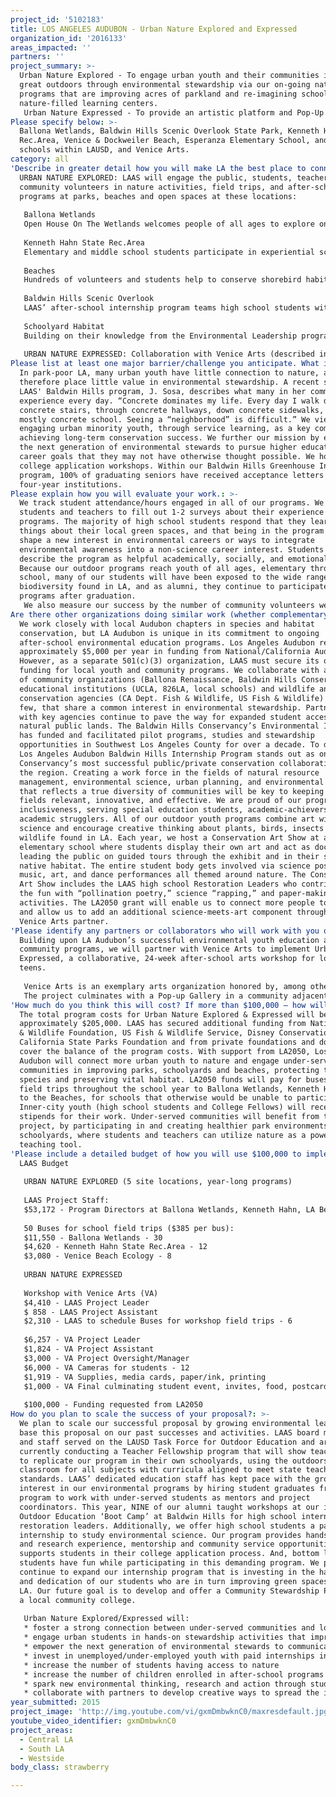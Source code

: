 ```yaml
---
project_id: '5102183'
title: LOS ANGELES AUDUBON - Urban Nature Explored and Expressed
organization_id: '2016133'
areas_impacted: ''
partners: ''
project_summary: >-
  Urban Nature Explored - To engage urban youth and their communities in the
  great outdoors through environmental stewardship via our on-going nature
  programs that are improving acres of parkland and re-imagining schoolyards as
  nature-filled learning centers. 
   Urban Nature Expressed - To provide an artistic platform and Pop-Up gallery for under-served youth to showcase their interpretations of urban nature in LA, where students interact with the public.
Please specify below: >-
  Ballona Wetlands, Baldwin Hills Scenic Overlook State Park, Kenneth Hahn State
  Rec.Area, Venice & Dockweiler Beach, Esperanza Elementary School, and other
  schools within LAUSD, and Venice Arts.
category: all
'Describe in greater detail how you will make LA the best place to connect:': >-
  URBAN NATURE EXPLORED: LAAS will engage the public, students, teachers, and
  community volunteers in nature activities, field trips, and after-school
  programs at parks, beaches and open spaces at these locations:
   
   Ballona Wetlands
   Open House On The Wetlands welcomes people of all ages to explore one of the last remaining coastal wetlands. Our school field trip program brings thousands of students and teachers to view the wetlands up-close through microscope samples, and binoculars, witnessing birds and wildlife that utilize the wetlands.
   
   Kenneth Hahn State Rec.Area
   Elementary and middle school students participate in experiential science-based activities, including exploration of geology, soil, plant life, local wildlife habitat and a good dose of exercise. 
   
   Beaches
   Hundreds of volunteers and students help to conserve shorebird habitat on beaches in LA County. Serving 400+ students, the program explores ecology and stewardship along a coastline visited by millions of people each year. 
   
   Baldwin Hills Scenic Overlook
   LAAS’ after-school internship program teams high school students with biologists and restoration ecologists to actively engage in and improve their communities. Students are introduced to the science of habitat restoration ecology through site-specific work and field trips, learning first-hand about managing natural habitat within urban areas. Students will then lead hundreds of community volunteers in restoration work, planting native coastal sage scrub at Baldwin Hills, and restoring beach habitat at Venice Beach. The restoration work is aimed at creating a healthy, clean and safe environment where people and wildlife can thrive.
   
   Schoolyard Habitat
   Building on their knowledge from the Environmental Leadership program, students will assist LAAS College Fellows, LAAS restoration ecologists and community volunteers to implement a new schoolyard habitat at Esperanza Elementary. The goal of this project is to create a healthier schoolyard environment where students can play; and turn a once degraded area into a thriving nature-filled space that attracts insects, pollinators, birds, and lizards, that children and teachers can observe, utilizing the habitat as an outdoor learning center. Habitat plans have been approved by LAUSD officials. The Esperanza Schoolyard Habitat will be the second project of its kind for LAAS and students.
   
   URBAN NATURE EXPRESSED: Collaboration with Venice Arts (described in partnership section below)
Please list at least one major barrier/challenge you anticipate. What is your strategy for overcoming these obstacles?: >-
  In park-poor LA, many urban youth have little connection to nature, and may
  therefore place little value in environmental stewardship. A recent student in
  LAAS' Baldwin Hills program, J. Sosa, describes what many in her community
  experience every day. “Concrete dominates my life. Every day I walk down
  concrete stairs, through concrete hallways, down concrete sidewalks, toward a
  mostly concrete school. Seeing a “neighborhood” is difficult.” We view
  engaging urban minority youth, through service learning, as a key component to
  achieving long-term conservation success. We further our mission by empowering
  the next generation of environmental stewards to pursue higher education and
  career goals that they may not have otherwise thought possible. We host
  college application workshops. Within our Baldwin Hills Greenhouse Internship
  program, 100% of graduating seniors have received acceptance letters from
  four-year institutions.
Please explain how you will evaluate your work.: >-
  We track student attendance/hours engaged in all of our programs. We also ask
  students and teachers to fill out 1-2 surveys about their experience in the
  programs. The majority of high school students respond that they learned new
  things about their local green spaces, and that being in the program helped
  shape a new interest in environmental careers or ways to integrate
  environmental awareness into a non-science career interest. Students often
  describe the program as helpful academically, socially, and emotionally.
  Because our outdoor programs reach youth of all ages, elementary through high
  school, many of our students will have been exposed to the wide range of
  biodiversity found in LA, and as alumni, they continue to participate in LAAS
  programs after graduation. 
   We also measure our success by the number of community volunteers we engage, and acres of restored parklands and beaches that are restored (amount of trash and weeds removed and the number of native plants planted.)
Are there other organizations doing similar work (whether complementary or competitive)? What is unique about your proposed approach?: >-
  We work closely with local Audubon chapters in species and habitat
  conservation, but LA Audubon is unique in its commitment to ongoing
  after-school environmental education programs. Los Angeles Audubon receives
  approximately $5,000 per year in funding from National/California Audubon.
  However, as a separate 501(c)(3) organization, LAAS must secure its own
  funding for local youth and community programs. We collaborate with a network
  of community organizations (Ballona Renaissance, Baldwin Hills Conservancy),
  educational institutions (UCLA, 826LA, local schools) and wildlife and
  conservation agencies (CA Dept. Fish & Wildlife, US Fish & Wildlife) to name a
  few, that share a common interest in environmental stewardship. Partnerships
  with key agencies continue to pave the way for expanded student access to
  natural public lands. The Baldwin Hills Conservancy’s Environmental Initiative
  has funded and facilitated pilot programs, studies and stewardship
  opportunities in Southwest Los Angeles County for over a decade. To date, the
  Los Angeles Audubon Baldwin Hills Internship Program stands out as one of the
  Conservancy’s most successful public/private conservation collaborations in
  the region. Creating a work force in the fields of natural resource
  management, environmental science, urban planning, and environmental education
  that reflects a true diversity of communities will be key to keeping these
  fields relevant, innovative, and effective. We are proud of our program’s
  inclusiveness, serving special education students, academic-achievers, and
  academic strugglers. All of our outdoor youth programs combine art with
  science and encourage creative thinking about plants, birds, insects and
  wildlife found in LA. Each year, we host a Conservation Art Show at an
  elementary school where students display their own art and act as docents,
  leading the public on guided tours through the exhibit and in their schoolyard
  native habitat. The entire student body gets involved via science posters,
  music, art, and dance performances all themed around nature. The Conservation
  Art Show includes the LAAS high school Restoration Leaders who contribute to
  the fun with “pollination poetry,” science “rapping,” and paper-making
  activities. The LA2050 grant will enable us to connect more people to nature
  and allow us to add an additional science-meets-art component through our
  Venice Arts partner.
'Please identify any partners or collaborators who will work with you on this project. How much of the $100,000 grant award will each partner receive?': >-
  Building upon LA Audubon’s successful environmental youth education and
  community programs, we will partner with Venice Arts to implement Urban Nature
  Expressed, a collaborative, 24-week after-school arts workshop for low-income
  teens. 
   
   Venice Arts is an exemplary arts organization honored by, among others, the President’s Commission on The Arts and Humanities, whose mission is to ignite youths' imagination, mentor their creativity, and expand their sense of possibility through high quality, accessible media-based arts education programs. LA Audubon views this partnership with Venice Arts as a way for young people to dive deeper into the urban environment by combining art with science and using photography to express their discoveries in a unique and powerful way. The workshop, held at the Venice Arts’ center, will be co-taught by a Venice Arts teaching artist and documentary photographer, and a LAAS biologist/science illustrator. It is projected that 150+ youth will participate in simple experiments in art and science at a Pop-up Gallery and 200+ adults will be engaged both through the young photographers story development process, and through the exhibition of their work. Using the concept of mapping as a framework for both scientific exploration and creative production, participants will explore the six-mile bike path that travels along Ballona Creek, through the wetlands to the Pacific Ocean. In addition to conducting scientific experiments that explore the natural environment, they will investigate the people who populate the path. Creative research will include photographing and interviewing people at three or four key points and identifying a small subset of people with unique and interesting stories about whom participants will create photo essays.
   The project culminates with a Pop-up Gallery in a community adjacent to the bike path. Locations under consideration include farmer’s markets and community festivals with significant numbers of people and ample foot traffic. Teens will staff the Gallery, lead mini-workshops throughout the day, and engage other young people in simple experiments exploring science and art. Information about the Ballona Creek Bike Path will be made available. This Pop-up Gallery not only celebrates youths’ achievements but, also, promotes awareness about this beautiful slice of urban nature. LA Audubon will allocate $20,000 in grant funds directly to Venice Arts to cover costs for their portion of the workshop.
'How much do you think this will cost? If more than $100,000 – how will you cover the additional costs?': >-
  The total program costs for Urban Nature Explored & Expressed will be
  approximately $205,000. LAAS has secured additional funding from National Fish
  & Wildlife Foundation, US Fish & Wildlife Service, Disney Conservation Fund,
  California State Parks Foundation and from private foundations and donors to
  cover the balance of the program costs. With support from LA2050, Los Angeles
  Audubon will connect more urban youth to nature and engage under-served
  communities in improving parks, schoolyards and beaches, protecting threatened
  species and preserving vital habitat. LA2050 funds will pay for buses for
  field trips throughout the school year to Ballona Wetlands, Kenneth Hahn, and
  to the Beaches, for schools that otherwise would be unable to participate.
  Inner-city youth (high school students and College Fellows) will receive
  stipends for their work. Under-served communities will benefit from this
  project, by participating in and creating healthier park environments and
  schoolyards, where students and teachers can utilize nature as a powerful
  teaching tool.
'Please include a detailed budget of how you will use $100,000 to implement this project.': |-
  LAAS Budget 
   
   URBAN NATURE EXPLORED (5 site locations, year-long programs)
   
   LAAS Project Staff: 
   $53,172 - Program Directors at Ballona Wetlands, Kenneth Hahn, LA Beaches, Baldwin Hills and Schoolyard Habitat, and stipends for College Fellows & High School Interns
   
   50 Buses for school field trips ($385 per bus):
   $11,550 - Ballona Wetlands - 30
   $4,620 - Kenneth Hahn State Rec.Area - 12
   $3,080 - Venice Beach Ecology - 8
   
   URBAN NATURE EXPRESSED
   
   Workshop with Venice Arts (VA)
   $4,410 - LAAS Project Leader
   $ 858 - LAAS Project Assistant
   $2,310 - LAAS to schedule Buses for workshop field trips - 6
   
   $6,257 - VA Project Leader
   $1,824 - VA Project Assistant
   $3,000 - VA Project Oversight/Manager
   $6,000 - VA Cameras for students - 12
   $1,919 - VA Supplies, media cards, paper/ink, printing
   $1,000 - VA Final culminating student event, invites, food, postcards
   
   $100,000 - Funding requested from LA2050
How do you plan to scale the success of your proposal?: >-
  We plan to scale our successful proposal by growing environmental leaders. We
  base this proposal on our past successes and activities. LAAS board members
  and staff served on the LAUSD Task Force for Outdoor Education and are
  currently conducting a Teacher Fellowship program that will show teachers how
  to replicate our program in their own schoolyards, using the outdoors as a
  classroom for all subjects with curricula aligned to meet state teaching
  standards. LAAS’ dedicated education staff has kept pace with the growing
  interest in our environmental programs by hiring student graduates from our
  program to work with under-served students as mentors and project
  coordinators. This year, NINE of our alumni taught workshops at our initial
  Outdoor Education ‘Boot Camp’ at Baldwin Hills for high school interns and
  restoration leaders. Additionally, we offer high school students a paid
  internship to study environmental science. Our program provides hands-on work
  and research experience, mentorship and community service opportunities, and
  supports students in their college application process. And, bottom line, the
  students have fun while participating in this demanding program. We plan to
  continue to expand our internship program that is investing in the hard work
  and dedication of our students who are in turn improving green spaces in urban
  LA. Our future goal is to develop and offer a Community Stewardship Program at
  a local community college. 
   
   Urban Nature Explored/Expressed will: 
   * foster a strong connection between under-served communities and local parks, beaches and open spaces
   * engage urban students in hands-on stewardship activities that improve LA’s green spaces for everyone
   * empower the next generation of environmental stewards to communicate through art the power of nature in LA
   * invest in unemployed/under-employed youth with paid internships in outdoor education and environmental conservation
   * increase the number of students having access to nature
   * increase the number of children enrolled in after-school programs
   * spark new environmental thinking, research and action through student-led community events 
   * collaborate with partners to develop creative ways to spread the importance of conserving nature in LA
year_submitted: 2015
project_image: 'http://img.youtube.com/vi/gxmDmbwknC0/maxresdefault.jpg'
youtube_video_identifier: gxmDmbwknC0
project_areas:
  - Central LA
  - South LA
  - Westside
body_class: strawberry

---
```

